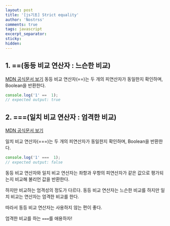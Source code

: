```yaml
---
layout: post
title: '[js기초] Strict equality'
author: 'Nostrss'
comments: true
tags: javascript
excerpt_separator:
sticky:
hidden:
---
```




## 1. ==(동등 비교 연산자 : 느슨한 비교)
[MDN 공식문서 보기](https://developer.mozilla.org/ko/docs/Web/JavaScript/Reference/Operators/Equality)
동등 비교 연산자(==)는 두 개의 피연산자가 동일한지 확인하며,
Boolean을 반환한다.

```javascript
console.log('1' ==  1);
// expected output: true
```

## 2. ===(일치 비교 연산자 : 엄격한 비교)

[MDN 공식문서 보기](https://developer.mozilla.org/en-US/docs/Web/JavaScript/Reference/Operators/Strict_equality)

일치 비교 연산자(===)는 두 개의 피연산자가 동일한지 확인하며,
Boolean을 반환한다.
```javascript
console.log('1' ===  1);
// expected output: false
```

동등 비교 연산자와 일치 비교 연산자는 좌항과 우항의 피연산자가 같은 값으로
평가되는지 비교해 불리언 값을 반환한다.

하지만 비교하는 엄격성의 정도가 다르다.
동등 비교 연산자는 느슨한 비교를 하지만 일치 비교는 연산자는 엄격한 비교를 한다.


따라서 동등 비교 연산자는 사용하지 않는 편이 좋다.

엄격한 비교를 하는 `===`를 애용하자!